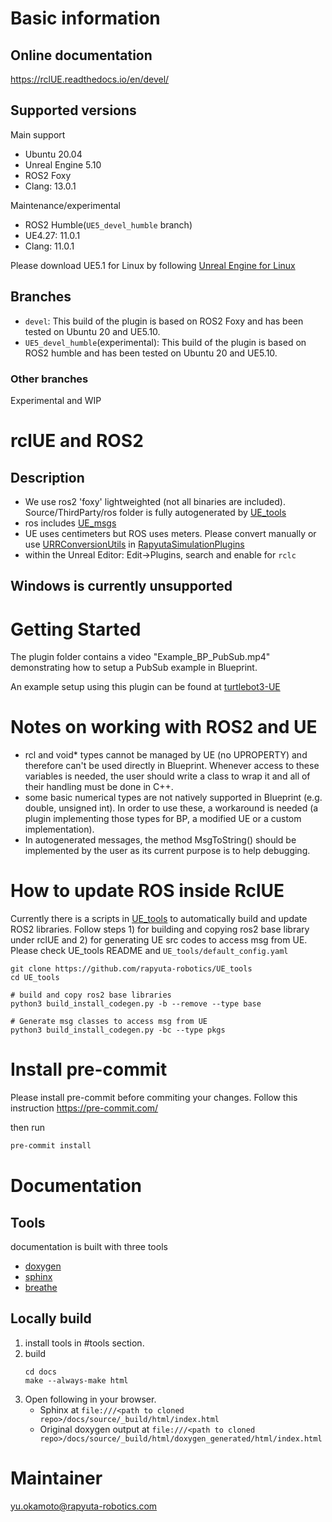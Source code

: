 # Basic information

## Online documentation

https://rclUE.readthedocs.io/en/devel/

## Supported versions

Main support
- Ubuntu 20.04
- Unreal Engine 5.10
- ROS2 Foxy
- Clang: 13.0.1

Maintenance/experimental
- ROS2 Humble(`UE5_devel_humble` branch)
- UE4.27: 11.0.1
- Clang: 11.0.1

Please download UE5.1 for Linux by following [Unreal Engine for Linux](https://www.unrealengine.com/en-US/linux)

## Branches

- `devel`: This build of the plugin is based on ROS2 Foxy and has been tested on Ubuntu 20 and UE5.10.
- `UE5_devel_humble`(experimental):  This build of the plugin is based on ROS2 humble and has been tested on Ubuntu 20 and UE5.10.

### Other branches

Experimental and WIP

# rclUE and ROS2

## Description
- We use ros2 'foxy' lightweighted (not all binaries are included). Source/ThirdParty/ros folder is fully autogenerated by [UE_tools](https://github.com/rapyuta-robotics/UE_tools)
- ros includes [UE_msgs](https://github.com/rapyuta-robotics/UE_msgs)
- UE uses centimeters but ROS uses meters. Please convert manually or use [URRConversionUtils](https://rapyutasimulationplugins.readthedocs.io/en/devel/doxygen_generated/html/d4/dc1/class_u_r_r_conversion_utils.html) in [RapyutaSimulationPlugins](https://rapyutasimulationplugins.readthedocs.io/en/devel/index.html)
- within the Unreal Editor: Edit->Plugins, search and enable for `rclc`

## Windows is currently unsupported

# Getting Started

The plugin folder contains a video "Example_BP_PubSub.mp4" demonstrating how to setup a PubSub example in Blueprint.

An example setup using this plugin can be found at [turtlebot3-UE](https://github.com/rapyuta-robotics/turtlebot3-UE)

# Notes on working with ROS2 and UE

- rcl and void\* types cannot be managed by UE (no UPROPERTY) and therefore can't be used directly in Blueprint. Whenever access to these variables is needed, the user should write a class to wrap it and all of their handling must be done in C++.
- some basic numerical types are not natively supported in Blueprint (e.g. double, unsigned int). In order to use these, a workaround is needed (a plugin implementing those types for BP, a modified UE or a custom implementation).
- In autogenerated messages, the method MsgToString() should be implemented by the user as its current purpose is to help debugging.

# How to update ROS inside RclUE
Currently there is a scripts in [UE_tools](https://github.com/rapyuta-robotics/UE_tools) to automatically build and update ROS2 libraries.  Follow steps 1) for building and copying ros2 base library under rclUE and 2) for generating UE src codes to access msg from UE. Please check UE_tools README and `UE_tools/default_config.yaml`

   ```
   git clone https://github.com/rapyuta-robotics/UE_tools
   cd UE_tools

   # build and copy ros2 base libraries
   python3 build_install_codegen.py -b --remove --type base

   # Generate msg classes to access msg from UE
   python3 build_install_codegen.py -bc --type pkgs
   ```

# Install pre-commit
Please install pre-commit before commiting your changes.
Follow this instruction https://pre-commit.com/

then run

```bash
pre-commit install
```

# Documentation

## Tools

documentation is built with three tools

- [doxygen](http://www.doxygen.org)
- [sphinx](http://www.sphinx-doc.org)
- [breathe](https://breathe.readthedocs.io)

## Locally build

1. install tools in #tools section.
2. build
   ```
   cd docs
   make --always-make html
   ```
3. Open following in your browser.
   - Sphinx at `file:///<path to cloned repo>/docs/source/_build/html/index.html`
   - Original doxygen output at `file:///<path to cloned repo>/docs/source/_build/html/doxygen_generated/html/index.html`

# Maintainer

yu.okamoto@rapyuta-robotics.com
